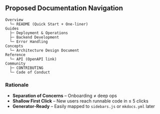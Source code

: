 ## Proposed Documentation Navigation

```
Overview
  └─ README (Quick Start + One-liner)
Guides
  ├─ Deployment & Operations
  ├─ Backend Development
  └─ Error Handling
Concepts
  └─ Architecture Design Document
Reference
  └─ API (OpenAPI link)
Community
  ├─ CONTRIBUTING
  └─ Code of Conduct
```

### Rationale
* **Separation of Concerns** – Onboarding ≠ deep ops  
* **Shallow First Click** – New users reach runnable code in ≤ 5 clicks  
* **Generator‑Ready** – Easily mapped to `sidebars.js` or `mkdocs.yml` later
